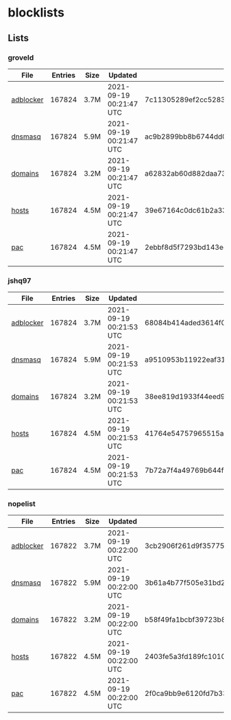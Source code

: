 # blocklists

## Lists

### groveld

|File|Entries|Size|Updated|Hash|
|-|-|-|-|-|
|[adblocker](https://raw.githubusercontent.com/groveld/blocklists/lists/groveld/adblocker.txt)|167824|3.7M|2021-09-19 00:21:47 UTC|7c11305289ef2cc52831d0fb9515b8d75b7dc94e82d83f4d4cded8d0fbfdc784|
|[dnsmasq](https://raw.githubusercontent.com/groveld/blocklists/lists/groveld/dnsmasq.txt)|167824|5.9M|2021-09-19 00:21:47 UTC|ac9b2899bb8b6744dd0acc1d0bd146cf92de40c7c9671700c751a92c2e66b983|
|[domains](https://raw.githubusercontent.com/groveld/blocklists/lists/groveld/domains.txt)|167824|3.2M|2021-09-19 00:21:47 UTC|a62832ab60d882daa73255f4cca35c9e0455dbe292b10f5554f579fab557b5d9|
|[hosts](https://raw.githubusercontent.com/groveld/blocklists/lists/groveld/hosts.txt)|167824|4.5M|2021-09-19 00:21:47 UTC|39e67164c0dc61b2a33889e137fd2a261a4beef8f9e6aabc44e657d6ba5120ae|
|[pac](https://raw.githubusercontent.com/groveld/blocklists/lists/groveld/pac.txt)|167824|4.5M|2021-09-19 00:21:47 UTC|2ebbf8d5f7293bd143eea415f22c026d073b2d37990d89cef3b5127ac3c79b69|

### jshq97

|File|Entries|Size|Updated|Hash|
|-|-|-|-|-|
|[adblocker](https://raw.githubusercontent.com/groveld/blocklists/lists/jshq97/adblocker.txt)|167824|3.7M|2021-09-19 00:21:53 UTC|68084b414aded3614f00403c11b6eb1f8686da744e9374c7e304895e36fdab51|
|[dnsmasq](https://raw.githubusercontent.com/groveld/blocklists/lists/jshq97/dnsmasq.txt)|167824|5.9M|2021-09-19 00:21:53 UTC|a9510953b11922eaf31d08af0ce98145b7f938cd1b12624f1e0578796bdda361|
|[domains](https://raw.githubusercontent.com/groveld/blocklists/lists/jshq97/domains.txt)|167824|3.2M|2021-09-19 00:21:53 UTC|38ee819d1933f44eed9a20fae170a0182021534fbd4029603a1fdc741a75e4a9|
|[hosts](https://raw.githubusercontent.com/groveld/blocklists/lists/jshq97/hosts.txt)|167824|4.5M|2021-09-19 00:21:53 UTC|41764e54757965515a1d6dad6807437525ae48fc9da51bb77c72cae875898680|
|[pac](https://raw.githubusercontent.com/groveld/blocklists/lists/jshq97/pac.txt)|167824|4.5M|2021-09-19 00:21:53 UTC|7b72a7f4a49769b644f5632a4603f6fda9a0cb9e1c115491b21fd4b173854d50|

### nopelist

|File|Entries|Size|Updated|Hash|
|-|-|-|-|-|
|[adblocker](https://raw.githubusercontent.com/groveld/blocklists/lists/nopelist/adblocker.txt)|167822|3.7M|2021-09-19 00:22:00 UTC|3cb2906f261d9f357758d5d27142808f801519d2eb4598819a48b7947044101e|
|[dnsmasq](https://raw.githubusercontent.com/groveld/blocklists/lists/nopelist/dnsmasq.txt)|167822|5.9M|2021-09-19 00:22:00 UTC|3b61a4b77f505e31bd2cb4b6f0965b767e495b0c28aec1bf94e46f12a91c3018|
|[domains](https://raw.githubusercontent.com/groveld/blocklists/lists/nopelist/domains.txt)|167822|3.2M|2021-09-19 00:22:00 UTC|b58f49fa1bcbf39723b8885d17d6679da8d63cb17cc2b9144dd06bec0b43c92f|
|[hosts](https://raw.githubusercontent.com/groveld/blocklists/lists/nopelist/hosts.txt)|167822|4.5M|2021-09-19 00:22:00 UTC|2403fe5a3fd189fc10106ccb8ce6d7e9846fb95c14ee9b4545f193cd4dfb5356|
|[pac](https://raw.githubusercontent.com/groveld/blocklists/lists/nopelist/pac.txt)|167822|4.5M|2021-09-19 00:22:00 UTC|2f0ca9bb9e6120fd7b33ca219173f927528c41bf0520016d6d80554be5aefe6e|
